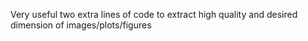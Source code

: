 Very useful two extra lines of code to extract high quality and desired dimension of images/plots/figures
